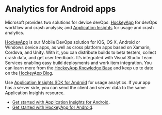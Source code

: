 <properties
    pageTitle="Analytics for Android apps | Microsoft Azure"
    description="Analyze usage and performance of your Android app."
    services="application-insights"
    documentationCenter="android"
    authors="alancameronwills"
    manager="douge"/>

<tags
    ms.service="application-insights"
    ms.workload="mobile"
    ms.tgt_pltfrm="mobile-android"
    ms.devlang="na"
    ms.topic="get-started-article"
    ms.date="11/21/2015"
    ms.author="awills"/>

# Analytics for Android apps

Microsoft provides two solutions for device devOps: [HockeyApp](http://hockeyapp.net/) for devOps workflow and crash analysis; and [Application Insights](app-insights-overview.md) for usage and crash analytics.

[HockeyApp](http://hockeyapp.net/) is our Mobile DevOps solution for iOS, OS X, Android or Windows device apps, as well as cross platform apps based on Xamarin, Cordova, and Unity. With it, you can distribute builds to beta testers, collect crash data, and get user feedback. It’s integrated with Visual Studio Team Services enabling easy build deployments and work item integration. You can learn more from the [HockeyApp Knowledge Base](http://support.hockeyapp.net/kb) and keep up to date on the [HockeyApp Blog](http://hockeyapp.net/blog/).

Use [Application Insights SDK for Android](https://github.com/Microsoft/ApplicationInsights-Android) for usage analytics. If your app has a server side, you can send the client and server data to the same Application Insights resource.

* [Get started with Application Insights for Android](https://github.com/Microsoft/ApplicationInsights-Android).
* [Get started with HockeyApp for Android](http://support.hockeyapp.net/kb/client-integration-android/hockeyapp-for-android-sdk).


